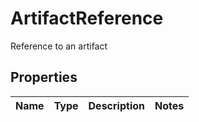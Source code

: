 

# ArtifactReference

Reference to an artifact
## Properties

Name | Type | Description | Notes
------------ | ------------- | ------------- | -------------



